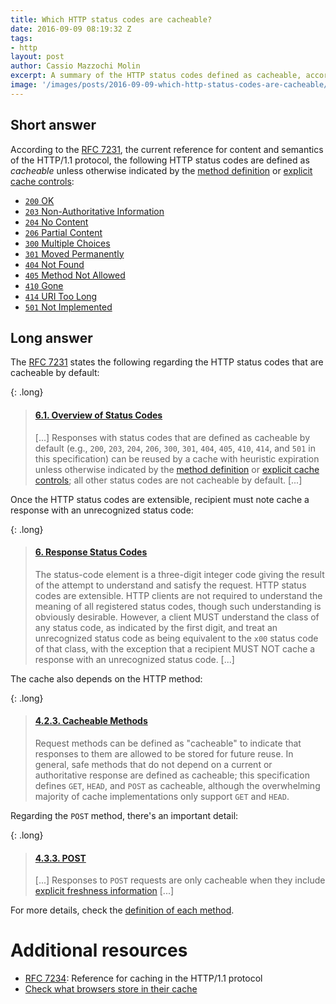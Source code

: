 ```yaml
---
title: Which HTTP status codes are cacheable?
date: 2016-09-09 08:19:32 Z
tags:
- http
layout: post
author: Cassio Mazzochi Molin
excerpt: A summary of the HTTP status codes defined as cacheable, according to the RFC 7231.
image: '/images/posts/2016-09-09-which-http-status-codes-are-cacheable/cover.jpg'
---
```


## Short answer

According to the [RFC 7231][1], the current reference for content and semantics of the HTTP/1.1 protocol, the following HTTP status codes are defined as _cacheable_ unless otherwise indicated by the [method definition][2] or [explicit cache controls][3]:

- [`200` OK][4]
- [`203` Non-Authoritative Information][5]
- [`204` No Content][6]
- [`206` Partial Content][7]
- [`300` Multiple Choices][8]
- [`301` Moved Permanently][9]
- [`404` Not Found][10]
- [`405` Method Not Allowed][11]
- [`410` Gone][12]
- [`414` URI Too Long][13]
- [`501` Not Implemented][14]

## Long answer

The [RFC 7231][1] states the following regarding the HTTP status codes that are cacheable by default:

{: .long}
> #### [6.1\. Overview of Status Codes][15]
>
> [...] Responses with status codes that are defined as cacheable by default (e.g., `200`, `203`, `204`, `206`, `300`, `301`, `404`, `405`, `410`, `414`, and `501` in this specification) can be reused by a cache with heuristic expiration unless otherwise indicated by the [method definition][2] or [explicit cache controls][3]; all other status codes are not cacheable by default. [...]

Once the HTTP status codes are extensible, recipient must note cache a response with an unrecognized status code:

{: .long}
> #### [6\. Response Status Codes][16]
>
> The status-code element is a three-digit integer code giving the result of the attempt to understand and satisfy the request.
> HTTP status codes are extensible. HTTP clients are not required to understand the meaning of all registered status codes, though such understanding is obviously desirable. However, a client MUST understand the class of any status code, as indicated by the first digit, and treat an unrecognized status code as being equivalent to the `x00` status code of that class, with the exception that a recipient MUST NOT cache a response with an unrecognized status code. [...]

The cache also depends on the HTTP method:

{: .long}
> #### [4.2.3\. Cacheable Methods][17]
>
> Request methods can be defined as "cacheable" to indicate that responses to them are allowed to be stored for future reuse. In general, safe methods that do not depend on a current or authoritative response are defined as cacheable; this specification defines `GET`, `HEAD`, and `POST` as cacheable, although the overwhelming majority of cache implementations only support `GET` and `HEAD`.

Regarding the `POST` method, there's an important detail:

{: .long}
> #### [4.3.3\. POST][18]
>
> [...] Responses to `POST` requests are only cacheable when they include [explicit freshness information][19] [...]

For more details, check the [definition of each method][2].

# Additional resources

- [RFC 7234][20]: Reference for caching in the HTTP/1.1 protocol
- [Check what browsers store in their cache][21]

[1]: https://tools.ietf.org/html/rfc7231
[10]: https://tools.ietf.org/html/rfc7231#section-6.5.4
[11]: https://tools.ietf.org/html/rfc7231#section-6.5.5
[12]: https://tools.ietf.org/html/rfc7231#section-6.5.9
[13]: https://tools.ietf.org/html/rfc7231#section-6.5.12
[14]: https://tools.ietf.org/html/rfc7231#section-6.6.2
[15]: https://tools.ietf.org/html/rfc7231#section-6.1
[16]: https://tools.ietf.org/html/rfc7231#section-6
[17]: https://tools.ietf.org/html/rfc7231#section-4.2.3
[18]: https://tools.ietf.org/html/rfc7231#section-4.3.3
[19]: https://tools.ietf.org/html/rfc7234#section-4.2.1
[2]: https://tools.ietf.org/html/rfc7231#section-4.3
[20]: https://tools.ietf.org/html/rfc7234
[21]: http://stackoverflow.com/a/38307389/1426227
[3]: https://tools.ietf.org/html/rfc7234#section-5.2
[4]: https://tools.ietf.org/html/rfc7231#section-6.3.1
[5]: https://tools.ietf.org/html/rfc7231#section-6.3.4
[6]: https://tools.ietf.org/html/rfc7231#section-6.3.5
[7]: https://tools.ietf.org/html/rfc7233#section-4.1
[8]: https://tools.ietf.org/html/rfc7231#section-6.4.1
[9]: https://tools.ietf.org/html/rfc7231#section-6.4.2
